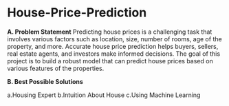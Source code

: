 # House-Price-Prediction
**A. Problem Statement**
Predicting house prices is a challenging task that involves various factors such as location, size, number of rooms, age of the property, and more. Accurate house price prediction helps buyers, sellers, real estate agents, and investors make informed decisions. The goal of this project is to build a robust model that can predict house prices based on various features of the properties.

**B. Best Possible Solutions**  

a.Housing Expert
b.Intuition About House
c.Using Machine Learning
